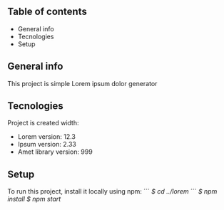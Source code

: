 ## Table of contents

* General info
* Tecnologies
* Setup

## General info
This project is simple Lorem ipsum dolor generator

## Tecnologies
Project is created width:

* Lorem version: 12.3
* Ipsum version: 2.33
* Amet library version: 999 

## Setup
To run this project, install it locally using npm:
´´´
_$ cd ../lorem_
´´´
_$ npm install_ 
_$ npm start_

